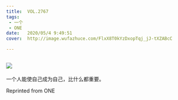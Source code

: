 ```yaml
---
title:	VOL.2767
tags:
 - 一个
 - ONE
date:	2020/05/4 9:49:51
cover:	http://image.wufazhuce.com/FlxX8T0kYzDxopTqj_jJ-tXZABcC

---
```

![](http://image.wufazhuce.com/FlxX8T0kYzDxopTqj_jJ-tXZABcC)
---

一个人能使自己成为自己，比什么都重要。
 
Reprinted from ONE
